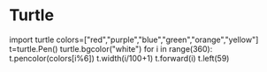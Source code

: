 # Turtle
import turtle
colors=["red","purple","blue","green","orange","yellow"]
t=turtle.Pen()
turtle.bgcolor("white")
for i in range(360):
    t.pencolor(colors[i%6])
    t.width(i/100+1)
    t.forward(i)
    t.left(59)
